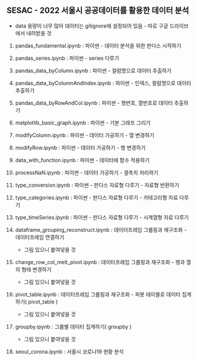 ## SESAC - 2022 서울시 공공데이터를 활용한 데이터 분석
- data 용량이 너무 많아 데이터는 gitignore에 설정되어 있음 - 따로 구글 드라이브에서 내려받을 것

01. pandas_fundamental.ipynb : 파이썬 - 데이터 분석을 위한 판다스 시작하기
02. pandas_series.ipynb : 파이썬 - series 다루기
03. pandas_data_byColumn.ipynb : 파이썬 - 컬럼명으로 데이터 추출하기
04. pandas_data_byColumnAndIndex.ipynb : 파이썬 - 인덱스, 컬럼명으로 데이터 추출하기
05. pandas_data_byRowAndCol.ipynb : 파이썬 - 행번호, 열번호로 데이터 추출하기

06. matplotlib_basic_graph.ipynb : 파이썬 - 기본 그래프 그리기

07. modifyColumn.ipynb : 파이썬 - 데이터 가공하기 - 열 변경하기
08. modifyRow.ipynb : 파이썬 - 데이터 가공하기 - 행 변경하기
09. data_with_function.ipynb : 파이썬 - 데이터에 함수 적용하기
10. processNaN.ipynb : 파이썬 - 데이터 가공하기 - 결측치 처리하기

11. type_conversion.ipynb : 파이썬 - 판다스 자료형 다루기 - 자료형 반환하기
12. type_categories.ipynb : 파이썬 - 판다스 자료형 다루기 - 카테고리형 자료 다루기
13. type_timeSeries.ipynb : 파이썬 - 판다스 자료형 다루기 - 시계열형 자료 다루기

14. dataframe_grouping_reconstruct.ipynb : 데이터프레임 그룹핑과 재구조화 - 데이터프레임 연결하기
    - 그림 있으니 붙여넣을 것 
15. change_row_col_melt_pivot.ipynb : 데이터프레임 그룹핑과 재구조화 - 행과 열의 형태 변경하기
    - 그림 있으니 붙여넣을 것 
16. pivot_table.ipynb : 데이터프레임 그룹핑과 재구조화 - 피봇 테이블로 데이터 집계하기( pivot_table )
    - 그림 있으니 붙여넣을 것 
17. groupby.ipynb : 그룹별 데이터 집계하기( groupby )
    - 그림 있으니 붙여넣을 것 

18. seoul_corona.ipynb : 
    서울시 코로나19 현황 분석 

